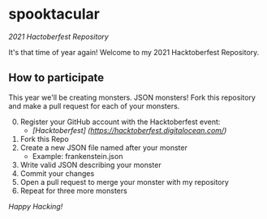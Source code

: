 # spooktacular
*2021 Hactoberfest Repository*

It's that time of year again! Welcome to my 2021 Hacktoberfest Repository.

## How to participate
This year we'll be creating monsters. JSON monsters! Fork this repository and make a pull request for each of your monsters.

0. Register your GitHub account with the Hacktoberfest event: 
    * *[Hacktoberfest] (https://hacktoberfest.digitalocean.com/)*
1. Fork this Repo
2. Create a new JSON file named after your monster
    * Example: frankenstein.json
3. Write valid JSON describing your monster
4. Commit your changes
5. Open a pull request to merge your monster with my repository
6. Repeat for three more monsters

*Happy Hacking!*
